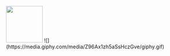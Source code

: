 <img src='https://media.giphy.com/media/Z96Ax1zh5aSsHczGve/giphy.gif' width=100 height=100 />
![](https://media.giphy.com/media/Z96Ax1zh5aSsHczGve/giphy.gif)
